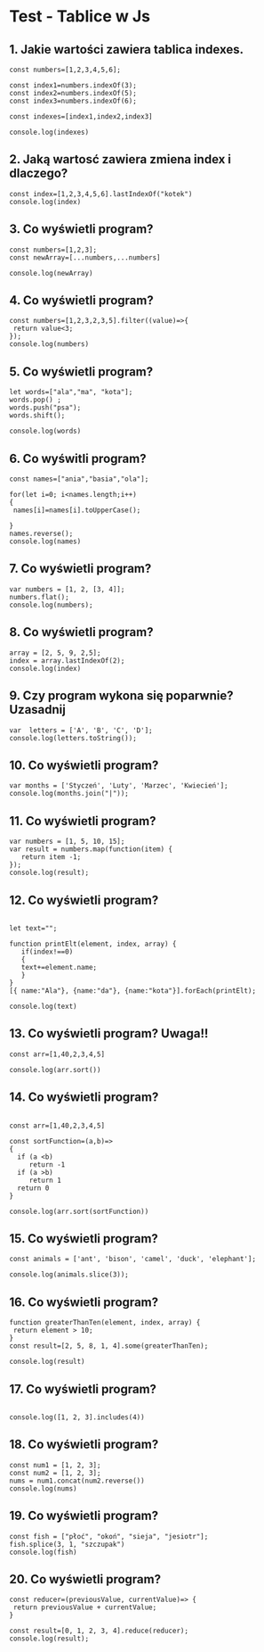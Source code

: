 # Test - Tablice w Js

## 1. Jakie wartości zawiera tablica indexes.
 
 ```javasrcript
const numbers=[1,2,3,4,5,6];

const index1=numbers.indexOf(3);
const index2=numbers.indexOf(5);
const index3=numbers.indexOf(6);

const indexes=[index1,index2,index3]

console.log(indexes)
```

## 2. Jaką wartosć zawiera zmiena index i dlaczego?
 
 ```javasrcript
const index=[1,2,3,4,5,6].lastIndexOf("kotek")
console.log(index)
```


## 3. Co wyświetli program?
 
 ```javasrcript
const numbers=[1,2,3];
const newArray=[...numbers,...numbers]

console.log(newArray)
```



## 4. Co wyświetli program?
 
 ```javasrcript
const numbers=[1,2,3,2,3,5].filter((value)=>{
  return value<3;
});
console.log(numbers)
```


## 5. Co wyświetli program?
 
 ```javasrcript
let words=["ala","ma", "kota"];
words.pop() ;
words.push("psa");
words.shift();

console.log(words)
```

## 6. Co wyświtli program?
 
 ```javasrcript
const names=["ania","basia","ola"];

for(let i=0; i<names.length;i++)
{
  names[i]=names[i].toUpperCase();

}
names.reverse();
console.log(names)
```


## 7. Co wyświetli program?
 
 ```javasrcript
var numbers = [1, 2, [3, 4]];
numbers.flat(); 
console.log(numbers);
```

## 8. Co wyświetli program?
 
 ```javasrcript
array = [2, 5, 9, 2,5];
index = array.lastIndexOf(2);
console.log(index)
```

## 9. Czy program wykona się poparwnie? Uzasadnij
 
 ```javasrcript
var  letters = ['A', 'B', 'C', 'D'];
console.log(letters.toString());
```

## 10. Co wyświetli program?
 
 ```javasrcript
var months = ['Styczeń', 'Luty', 'Marzec', 'Kwiecień'];
console.log(months.join("|"));
```



## 11. Co wyświetli program?
 
 ```javasrcript
var numbers = [1, 5, 10, 15];
var result = numbers.map(function(item) {
    return item -1;
});
console.log(result);
```

## 12. Co wyświetli program?
 
 ```javasrcript

let text="";

function printElt(element, index, array) {
    if(index!==0)
    {
    text+=element.name;
    }
}
[{ name:"Ala"}, {name:"da"}, {name:"kota"}].forEach(printElt);

console.log(text)
```


## 13. Co wyświetli program? Uwaga!!

 ```javasrcript
const arr=[1,40,2,3,4,5]

console.log(arr.sort())
```


## 14. Co wyświetli program?

 ```javasrcript
 
const arr=[1,40,2,3,4,5]

const sortFunction=(a,b)=>
{
   if (a <b)
      return -1
   if (a >b)
      return 1
   return 0
}

console.log(arr.sort(sortFunction))
```


## 15. Co wyświetli program?

 ```javasrcript
 const animals = ['ant', 'bison', 'camel', 'duck', 'elephant'];

console.log(animals.slice(3));
```


## 16. Co wyświetli program?

 ```javasrcript
function greaterThanTen(element, index, array) {
  return element > 10;
}
const result=[2, 5, 8, 1, 4].some(greaterThanTen); 

console.log(result)
```

## 17. Co wyświetli program?

 ```javasrcript

console.log([1, 2, 3].includes(4))
```

## 18. Co wyświetli program?

 ```javasrcript
const num1 = [1, 2, 3];
const num2 = [1, 2, 3];
nums = num1.concat(num2.reverse()) 
console.log(nums)
```

## 19. Co wyświetli program?
 ```javasrcript
const fish = ["płoć", "okoń", "sieja", "jesiotr"];
fish.splice(3, 1, "szczupak")
console.log(fish)
```



## 20. Co wyświetli program?
 ```javasrcript
const reducer=(previousValue, currentValue)=> {
  return previousValue + currentValue;
}

const result=[0, 1, 2, 3, 4].reduce(reducer);
console.log(result);
```

